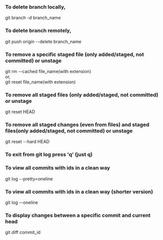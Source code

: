 ### To delete branch locally,
git branch -d branch_name

### To delete branch remotely,
git push origin --delete branch_name

### To remove a specific staged file (only added/staged, not committed) or unstage
git rm --cached file_name(with extension) <br>
or, <br>
git reset file_name(with extension)


### To remove all staged files (only added/staged, not committed) or unstage
git reset HEAD


### To remove all staged changes (even from files) and staged files(only added/staged, not committed) or unstage
git reset --hard HEAD


### To exit from git log press 'q' (just q)

### To view all commits with ids in a clean way 
git log --pretty=oneline


### To view all commits with ids in a clean way (shorter version)
git log --oneline


### To display changes between a specific commit and current head
git diff commit_id
 
